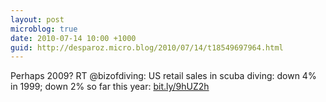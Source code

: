 ```yaml
---
layout: post
microblog: true
date: 2010-07-14 10:00 +1000
guid: http://desparoz.micro.blog/2010/07/14/t18549697964.html
---
```

Perhaps 2009? RT @bizofdiving: US retail sales in scuba diving: down 4% in 1999; down 2% so far this year: [bit.ly/9hUZ2h](http://bit.ly/9hUZ2h)
